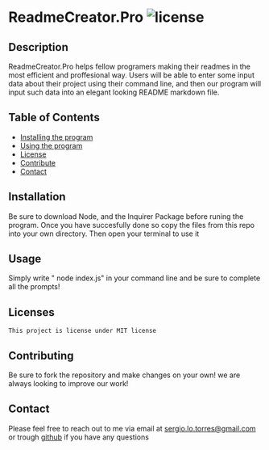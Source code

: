 
  # ReadmeCreator.Pro ![license](https://img.shields.io/badge/license-MIT-green) 

  ## Description

  ReadmeCreator.Pro helps fellow programers making their readmes in the most efficient and proffesional way. Users will be able to enter some input data about their project using their command line, and then our program will input such data into an elegant looking README markdown file.

  ## Table of Contents

  * [Installing the program](#Installation)
  * [Using the program](#Usage)
  * [License](#Licenses)
  * [Contribute](#Contributing)
  * [Contact](#Contact)

  ## Installation

  Be sure to download Node, and the Inquirer Package before runing the program. Once you have succesfully done so copy the files from this repo into your own directory. Then open your terminal to use it
  
  ## Usage

  Simply write " node index.js" in your command line and be sure to complete all the prompts!

  ## Licenses
    
    This project is license under MIT license
    

  ## Contributing

  Be sure to fork the repository and make changes on your own! we are always looking to improve our work!

  ## Contact

  Please feel free to reach out to me via email at sergio.lo.torres@gmail.com or trough [github](https://github.com/Sergioloman) if you have any questions

